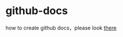 # github-docs
how to create github docs，please look [there](https://upsetgrass.github.io/github-docs)
